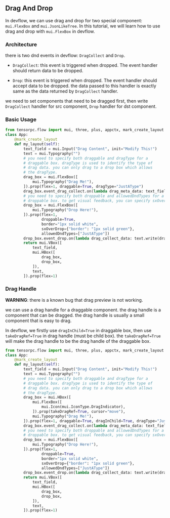 ## Drag And Drop

In devflow, we can use drag and drop for two special component: ```mui.FlexBox``` and ```mui.JsonLikeTree```. In this tutorial, we will learn how to use drag and drop with ```mui.FlexBox``` in devflow.


### Architecture

there is two dnd events in devflow: ```DragCollect``` and ```Drop```.

- ```DragCollect```: this event is triggered when dropped. The event handler should return data to be dropped.

- ```Drop```: this event is triggered when dropped. The event handler should accept data to be dropped. the data passed to this handler is exactly same as the data returned by ```DragCollect``` handler.

we need to set components that need to be dragged first, then write ```DragCollect``` handler for src component, ```Drop``` handler for dst component.

### Basic Usage

```Python
from tensorpc.flow import mui, three, plus, appctx, mark_create_layout
class App:
    @mark_create_layout
    def my_layout(self):
        text_field = mui.Input("Drag Content", init="Modify This!")
        text = mui.Typography("")
        # you need to specify both draggable and dragType for a 
        # draggable box. dragType is used to identify the type of
        # drag data. you can only drag to a drop box which allows 
        # the dragType.
        drag_box = mui.FlexBox([
            mui.Typography("Drag Me!"),
        ]).prop(flex=1, draggable=True, dragType="JustAType")
        drag_box.event_drag_collect.on(lambda drag_meta_data: text_field.str())
        # you need to specify both droppable and allowedDndTypes for a 
        # droppable box. to get visual feedback, you can specify sxOverDrop.
        drop_box = mui.FlexBox([
            mui.Typography("Drop Here!"),
        ]).prop(flex=1, 
                droppable=True, 
                border="1px solid white",
                sxOverDrop={"border": "1px solid green"},
                allowedDndTypes=["JustAType"])
        drop_box.event_drop.on(lambda drag_collect_data: text.write(drag_collect_data))
        return mui.VBox([
            text_field,
            mui.HBox([
                drag_box,
                drop_box,
            ]),
            text,
        ]).prop(flex=1)

```

### Drag Handle 

**WARNING**: there is a known bug that drag preview is not working.

we can use a drag handle for a draggable component. the drag handle is a component that can be dragged. the drag handle is usually a small component that is easy to drag.

In devflow, we firstly use ```dragInChild=True``` in draggable box, then use ```takeDragRef=True``` in drag handle (must be child box). the ```takeDragRef=True``` will make the drag handle to be the drag handle of the draggable box.

```Python
from tensorpc.flow import mui, three, plus, appctx, mark_create_layout
class App:
    @mark_create_layout
    def my_layout(self):
        text_field = mui.Input("Drag Content", init="Modify This!")
        text = mui.Typography("")
        # you need to specify both draggable and dragType for a 
        # draggable box. dragType is used to identify the type of
        # drag data. you can only drag to a drop box which allows 
        # the dragType.
        drag_box = mui.HBox([
            mui.FlexBox([
                mui.Icon(mui.IconType.DragIndicator),
            ]).prop(takeDragRef=True, cursor="move"),
            mui.Typography("Drag Me!"),
        ]).prop(flex=1, draggable=True, dragInChild=True, dragType="JustAType")
        drag_box.event_drag_collect.on(lambda drag_meta_data: text_field.str())
        # you need to specify both droppable and allowedDndTypes for a 
        # droppable box. to get visual feedback, you can specify sxOverDrop.
        drop_box = mui.FlexBox([
            mui.Typography("Drop Here!"),
        ]).prop(flex=1, 
                droppable=True, 
                border="1px solid white",
                sxOverDrop={"border": "1px solid green"},
                allowedDndTypes=["JustAType"])
        drop_box.event_drop.on(lambda drag_collect_data: text.write(drag_collect_data))
        return mui.VBox([
            text_field,
            mui.HBox([
                drag_box,
                drop_box,
            ]),
            text,
        ]).prop(flex=1)


```